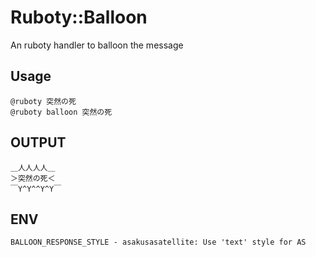 # Ruboty::Balloon
An ruboty handler to balloon the message

## Usage
```
@ruboty 突然の死
@ruboty balloon 突然の死
```

## OUTPUT
```
＿人人人人＿
＞突然の死＜
￣Y^Y^^Y^Y￣
```

## ENV
```
BALLOON_RESPONSE_STYLE - asakusasatellite: Use 'text' style for AS
```
